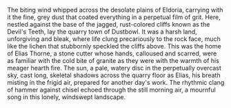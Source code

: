 The biting wind whipped across the desolate plains of Eldoria, carrying with it the fine, grey dust that coated everything in a perpetual film of grit.  Here, nestled against the base of the jagged, rust-colored cliffs known as the Devil's Teeth, lay the quarry town of Dustbowl.  It was a harsh land, unforgiving and bleak, where life clung precariously to the rock face, much like the lichen that stubbornly speckled the cliffs above.  This was the home of Elias Thorne, a stone cutter whose hands, calloused and scarred, were as familiar with the cold bite of granite as they were with the warmth of his meager hearth fire.  The sun, a pale, watery disc in the perpetually overcast sky, cast long, skeletal shadows across the quarry floor as Elias, his breath misting in the frigid air, prepared for another day's work. The rhythmic clang of hammer against chisel echoed through the still morning air, a mournful song in this lonely, windswept landscape.
